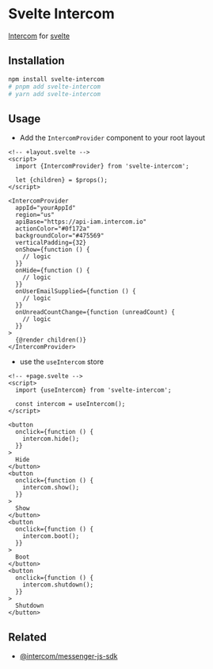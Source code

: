 # Svelte Intercom

[Intercom](https://www.intercom.com/) for [svelte](https://svelte.dev/)

## Installation

```bash
npm install svelte-intercom
# pnpm add svelte-intercom
# yarn add svelte-intercom
```

## Usage

- Add the `IntercomProvider` component to your root layout

```svelte
<!-- +layout.svelte -->
<script>
  import {IntercomProvider} from 'svelte-intercom';

  let {children} = $props();
</script>

<IntercomProvider
  appId="yourAppId"
  region="us"
  apiBase="https://api-iam.intercom.io"
  actionColor="#0f172a"
  backgroundColor="#475569"
  verticalPadding={32}
  onShow={function () {
    // logic
  }}
  onHide={function () {
    // logic
  }}
  onUserEmailSupplied={function () {
    // logic
  }}
  onUnreadCountChange={function (unreadCount) {
    // logic
  }}
>
  {@render children()}
</IntercomProvider>
```

- use the `useIntercom` store

```svelte
<!-- +page.svelte -->
<script>
  import {useIntercom} from 'svelte-intercom';

  const intercom = useIntercom();
</script>

<button
  onclick={function () {
    intercom.hide();
  }}
>
  Hide
</button>
<button
  onclick={function () {
    intercom.show();
  }}
>
  Show
</button>
<button
  onclick={function () {
    intercom.boot();
  }}
>
  Boot
</button>
<button
  onclick={function () {
    intercom.shutdown();
  }}
>
  Shutdown
</button>
```

## Related

- [@intercom/messenger-js-sdk](https://www.npmjs.com/package/@intercom/messenger-js-sdk)
